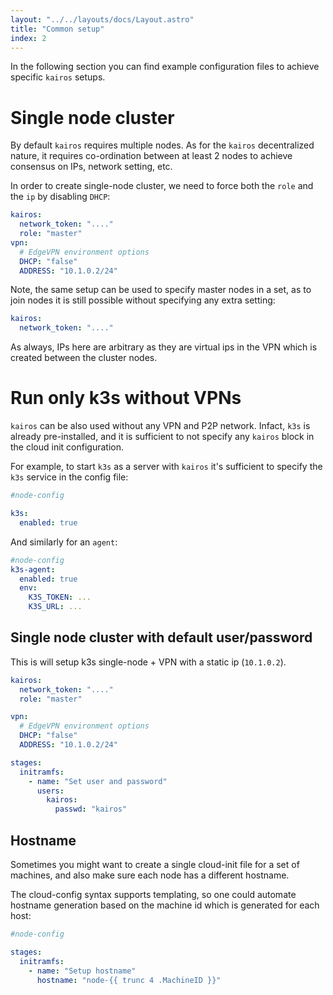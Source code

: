 ```yaml
---
layout: "../../layouts/docs/Layout.astro"
title: "Common setup"
index: 2
---
```


In the following section you can find example configuration files to achieve specific `kairos` setups.

# Single node cluster

By default `kairos` requires multiple nodes. As for the `kairos` decentralized nature, it requires co-ordination between at least 2 nodes to achieve consensus on IPs, network setting, etc.

In order to create single-node cluster, we need to force both the `role` and the `ip` by disabling `DHCP`:

```yaml
kairos:
  network_token: "...."
  role: "master"
vpn:
  # EdgeVPN environment options
  DHCP: "false"
  ADDRESS: "10.1.0.2/24"
```

Note, the same setup can be used to specify master nodes in a set, as to join nodes it is still possible without specifying any extra setting:

```yaml
kairos:
  network_token: "...."
```

As always, IPs here are arbitrary as they are virtual ips in the VPN which is created between the cluster nodes.

# Run only k3s without VPNs

`kairos` can be also used without any VPN and P2P network. Infact, `k3s` is already pre-installed, and it is sufficient to not specify any `kairos` block in the cloud init configuration.

For example, to start `k3s` as a server with `kairos` it's sufficient to specify the `k3s` service in the config file:

```yaml
#node-config

k3s:
  enabled: true
```

And similarly for an `agent`:

```yaml
#node-config
k3s-agent:
  enabled: true
  env:
    K3S_TOKEN: ...
    K3S_URL: ...
```

## Single node cluster with default user/password

This is will setup k3s single-node + VPN with a static ip (`10.1.0.2`).

```yaml
kairos:
  network_token: "...."
  role: "master"

vpn:
  # EdgeVPN environment options
  DHCP: "false"
  ADDRESS: "10.1.0.2/24"

stages:
  initramfs:
    - name: "Set user and password"
      users:
        kairos:
          passwd: "kairos"
```

## Hostname

Sometimes you might want to create a single cloud-init file for a set of machines, and also make sure each node has a different hostname.

The cloud-config syntax supports templating, so one could automate hostname generation based on the machine id which is generated for each host:

```yaml
#node-config

stages:
  initramfs:
    - name: "Setup hostname"
      hostname: "node-{{ trunc 4 .MachineID }}"
```
